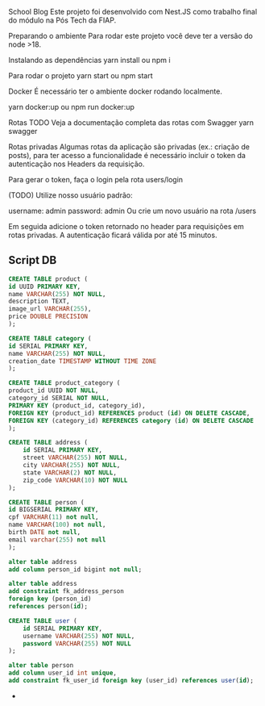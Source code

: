 School Blog
Este projeto foi desenvolvido com Nest.JS como trabalho final do módulo na Pós Tech da FIAP.

Preparando o ambiente
Para rodar este projeto você deve ter a versão do node >18.

Instalando as dependências
yarn install ou npm i

Para rodar o projeto
yarn start ou npm start

Docker
É necessário ter o ambiente docker rodando localmente.

yarn docker:up ou npm run docker:up

Rotas
TODO Veja a documentação completa das rotas com Swagger yarn swagger

Rotas privadas
Algumas rotas da aplicação são privadas (ex.: criação de posts), para ter acesso a funcionalidade é necessário incluir o token da autenticação nos Headers da requisição.

Para gerar o token, faça o login pela rota users/login

(TODO) Utilize nosso usuário padrão:

username: admin
password: admin
Ou crie um novo usuário na rota /users

Em seguida adicione o token retornado no header para requisições em rotas privadas. A autenticação ficará válida por até 15 minutos.

## Script DB

```sql 
CREATE TABLE product (
id UUID PRIMARY KEY,
name VARCHAR(255) NOT NULL,
description TEXT,
image_url VARCHAR(255),
price DOUBLE PRECISION
);

CREATE TABLE category (
id SERIAL PRIMARY KEY,
name VARCHAR(255) NOT NULL,
creation_date TIMESTAMP WITHOUT TIME ZONE
);

CREATE TABLE product_category (
product_id UUID NOT NULL,
category_id SERIAL NOT NULL,
PRIMARY KEY (product_id, category_id),
FOREIGN KEY (product_id) REFERENCES product (id) ON DELETE CASCADE,
FOREIGN KEY (category_id) REFERENCES category (id) ON DELETE CASCADE
);

CREATE TABLE address (
    id SERIAL PRIMARY KEY,
    street VARCHAR(255) NOT NULL,
    city VARCHAR(255) NOT NULL,
    state VARCHAR(2) NOT NULL,
    zip_code VARCHAR(10) NOT NULL
);

CREATE TABLE person (
id BIGSERIAL PRIMARY KEY,
cpf VARCHAR(11) not null,
name VARCHAR(100) not null,
birth DATE not null,
email varchar(255) not null
);

alter table address 
add column person_id bigint not null;

alter table address 
add constraint fk_address_person
foreign key (person_id)
references person(id);

CREATE TABLE user (
    id SERIAL PRIMARY KEY,
    username VARCHAR(255) NOT NULL,
    password VARCHAR(255) NOT NULL
);

alter table person 
add column user_id int unique,
add constraint fk_user_id foreign key (user_id) references user(id);
```
-
